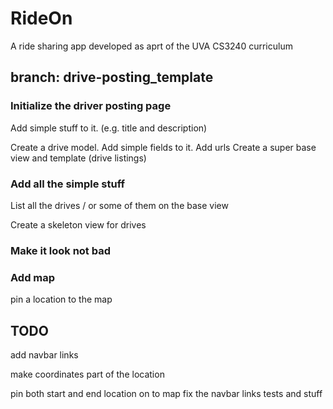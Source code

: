 # RideOn

A ride sharing app developed as aprt of the UVA CS3240 curriculum


## branch: drive-posting_template 


### Initialize the driver posting page
Add simple stuff to it. (e.g. title and description)

Create a drive model. Add simple fields to it.
Add urls
Create a super base view and template (drive listings)




### Add all the simple stuff

List all the drives / or some of them on the base view

Create a skeleton view for drives



### Make it look not bad


### Add map

pin a location to the map

## TODO

add navbar links


make coordinates part of the location

pin both start and end location on to map
fix the navbar links
tests and stuff